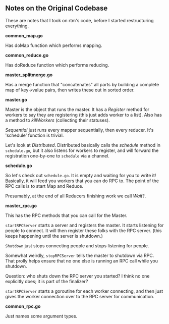 ## Notes on the Original Codebase

These are notes that I took on rtm's code, before I started
restructuring everything.

**common_map.go**

Has doMap function which performs mapping.

**common_reduce.go**

Has doReduce function which performs reducing.

**master_splitmerge.go**

Has a merge function that "concatenates" all parts by building a
complete map of key->value pairs, then writes these out in sorted order.

**master.go**

Master is the object that runs the master. It has a *Register* method
for workers to say they are registering (this just adds worker to a
list). Also has a method to *killWorkers* (collecting their statuses).

*Sequential* just runs every mapper sequentially, then every reducer.
It's 'schedule' function is trivial.

Let's look at *Distributed*. Distributed basically calls the *schedule*
method in `schedule.go`, but it also listens for workers to register,
and will forward the registration one-by-one to `schedule` via a
channel.

**schedule.go**

So let's check out `schedule.go`. It is empty and waiting for you to
write it! Basically, it will feed you workers that you can do RPC to.
The point of the RPC calls is to start Map and Reduce.

Presumably, at the end of all Reducers finishing work we call *Wait*?.

**master_rpc.go**

This has the RPC methods that you can call for the Master.

`startRPCServer` starts a server and registers the master. It starts
listening for people to connect. It will then register these folks with
the RPC server. (this keeps happening until the server is shutdown.)

`Shutdown` just stops connecting people and stops listening for people.

Somewhat weirdly, `stopRPCServer` tells the master to shutdown via RPC.
That prolly helps ensure that no one else is running an RPC call while
you shutdown.

Question: who shuts down the RPC server you started? I think no one
explicitly does; it is part of the finalizer?

`startRPCServer` starts a goroutine for each worker connecting, and then
just gives the worker connection over to the RPC server for
communication.

**common_rpc.go**

Just names some argument types.
